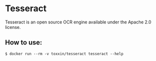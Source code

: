 # Tesseract

Tesseract is an open source OCR engine available under the Apache 2.0 license.


## How to use:
```
$ docker run --rm -v toxxin/tesseract tesseract --help
```
